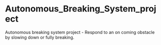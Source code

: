 # Autonomous_Breaking_System_project
Autonomous breaking system project - Respond to an on coming obstacle by slowing down or fully breaking.
